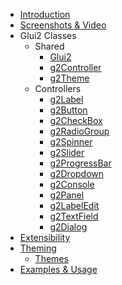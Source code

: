   * [Introduction](Introduction.md)
  * [Screenshots & Video](Screenshots.md)
  * Glui2 Classes
    * Shared
      * [Glui2](Glui2.md)
      * [g2Controller](g2Controller.md)
      * [g2Theme](g2Theme.md)
    * Controllers
      * [g2Label](g2Label.md)
      * [g2Button](g2Button.md)
      * [g2CheckBox](g2CheckBox.md)
      * [g2RadioGroup](g2RadioGroup.md)
      * [g2Spinner](g2Spinner.md)
      * [g2Slider](g2Slider.md)
      * [g2ProgressBar](g2ProgressBar.md)
      * [g2Dropdown](g2Dropdown.md)
      * [g2Console](g2Console.md)
      * [g2Panel](g2Panel.md)
      * [g2LabelEdit](g2LabelEdit.md)
      * [g2TextField](g2TextField.md)
      * [g2Dialog](g2Dialog.md)
  * [Extensibility](Extensibility.md)
  * [Theming](Theming.md)
    * [Themes](Themes.md)
  * [Examples & Usage](ExamplesAndUsage.md)